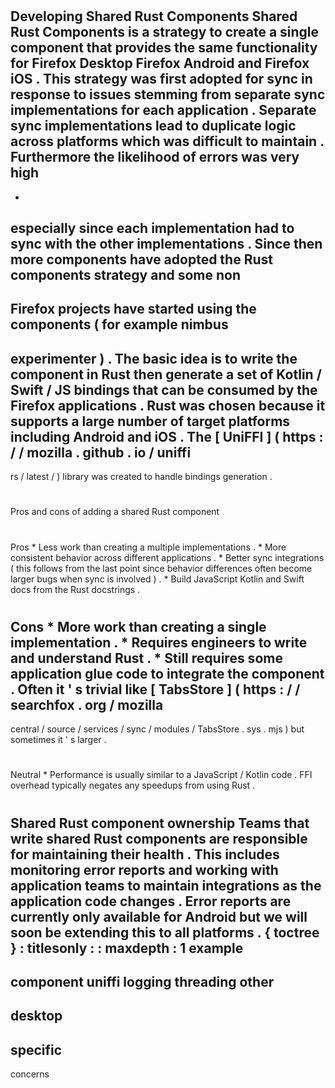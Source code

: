 #
Developing
Shared
Rust
Components
Shared
Rust
Components
is
a
strategy
to
create
a
single
component
that
provides
the
same
functionality
for
Firefox
Desktop
Firefox
Android
and
Firefox
iOS
.
This
strategy
was
first
adopted
for
sync
in
response
to
issues
stemming
from
separate
sync
implementations
for
each
application
.
Separate
sync
implementations
lead
to
duplicate
logic
across
platforms
which
was
difficult
to
maintain
.
Furthermore
the
likelihood
of
errors
was
very
high
-
-
especially
since
each
implementation
had
to
sync
with
the
other
implementations
.
Since
then
more
components
have
adopted
the
Rust
components
strategy
and
some
non
-
Firefox
projects
have
started
using
the
components
(
for
example
nimbus
-
experimenter
)
.
The
basic
idea
is
to
write
the
component
in
Rust
then
generate
a
set
of
Kotlin
/
Swift
/
JS
bindings
that
can
be
consumed
by
the
Firefox
applications
.
Rust
was
chosen
because
it
supports
a
large
number
of
target
platforms
including
Android
and
iOS
.
The
[
UniFFI
]
(
https
:
/
/
mozilla
.
github
.
io
/
uniffi
-
rs
/
latest
/
)
library
was
created
to
handle
bindings
generation
.
#
#
Pros
and
cons
of
adding
a
shared
Rust
component
#
#
#
Pros
*
Less
work
than
creating
a
multiple
implementations
.
*
More
consistent
behavior
across
different
applications
.
*
Better
sync
integrations
(
this
follows
from
the
last
point
since
behavior
differences
often
become
larger
bugs
when
sync
is
involved
)
.
*
Build
JavaScript
Kotlin
and
Swift
docs
from
the
Rust
docstrings
.
#
#
#
Cons
*
More
work
than
creating
a
single
implementation
.
*
Requires
engineers
to
write
and
understand
Rust
.
*
Still
requires
some
application
glue
code
to
integrate
the
component
.
Often
it
'
s
trivial
like
[
TabsStore
]
(
https
:
/
/
searchfox
.
org
/
mozilla
-
central
/
source
/
services
/
sync
/
modules
/
TabsStore
.
sys
.
mjs
)
but
sometimes
it
'
s
larger
.
#
#
#
Neutral
*
Performance
is
usually
similar
to
a
JavaScript
/
Kotlin
code
.
FFI
overhead
typically
negates
any
speedups
from
using
Rust
.
#
#
Shared
Rust
component
ownership
Teams
that
write
shared
Rust
components
are
responsible
for
maintaining
their
health
.
This
includes
monitoring
error
reports
and
working
with
application
teams
to
maintain
integrations
as
the
application
code
changes
.
Error
reports
are
currently
only
available
for
Android
but
we
will
soon
be
extending
this
to
all
platforms
.
{
toctree
}
:
titlesonly
:
:
maxdepth
:
1
example
-
component
uniffi
logging
threading
other
-
desktop
-
specific
-
concerns
